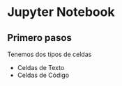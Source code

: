 # Jupyter Notebook

## Primero pasos

Tenemos dos tipos de celdas
- Celdas de Texto
- Celdas de Código

